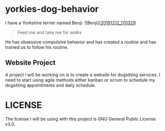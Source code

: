 # yorkies-dog-behavior

I have a Yorkshire terrier named Benji.
![Benji]([20191212_170329](https://user-images.githubusercontent.com/126037017/235000232-9d5abb81-ecaf-4e41-b22f-3c06d7989a53.jpg)


> Feed me and take me for walks
> 
He has obsessive compulsive behavior and has created a routine and has trained us to follow his routine.

## Website Project
A project I will be working on is to create a website for dogsitting services. I need to start using agile methods either kanban or scrum to schedule my dogsitting appointments and daily schedule.

# LICENSE
The license I will be using with this project is GNU General Public License v3.0.
